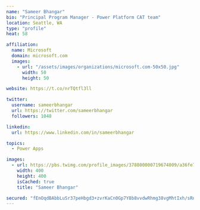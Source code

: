 ```yaml
---
name: "Sameer Bhangar"
bio: "Principal Program Manager - Power Platform CAT team"
location: Seattle, WA
type: "profile"
heat: 58

affiliation:
  name: Microsoft
  domain: microsoft.com
  images:
    - url: "/assets/images/organizations/microsoft.com-50x50.jpg"
      width: 50
      height: 50

website: https://t.co/nrTQtfl3ll

twitter:
  username: sameerbhangar
  url: https://twitter.com/sameerbhangar
  followers: 1048

linkedin:
  url: https://www.linkedin.com/in/sameerbhangar

topics:
  - Power Apps

images:
  - url: https://pbs.twimg.com/profile_images/378800000719674009/a36fe7ddfab1778b76e5793772e43798_400x400.jpeg
    width: 400
    height: 400
    isCached: true
    title: "Sameer Bhangar"

secured: "fEnOqdBAbbLuSr37peHbgd3+zvrKaCn0Gp7Y8b8vvdwRhmg38vgMhtIxh/sRn4VqbyXW32yzlZZlrntcUQyMgNwyJA3pbA3BpcKBGD/TUlbbP/AJI8zB5tsnOUq3NQByZJ838RNldqbQFv9jZeBs1/1P5je57xwc+Zwg+Pags656NIj4E2OE4JAilgjAEAWJ2ldU2WC9RxTiz5ozLlohiCAYfTY7ba3cCVeNAwphCpk+j33u2DVXnbtyy7p4c7Q7D8Z+dlfTIoOT2UnwLRc35TPmHy3wMKrxM7DsqZPlJCQzx+2FDKWnskVteT27jpX+HFLitsvbUtmQjIyyViGY3baQGBalXqsEEoJc6TfX6x68Gpem9yYudqKqJTIGENCzfUWoKuf9DDnm1fNN+y+Kss/wP884kZeMwVXzYJnRg6c=;g6TJXtKU812SrG6g1ix44g=="
---
```


